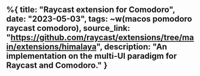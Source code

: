 %{
    title: "Raycast extension for Comodoro",
    date: "2023-05-03",
    tags: ~w(macos pomodoro raycast comodoro),
    source_link: "https://github.com/raycast/extensions/tree/main/extensions/himalaya",
    description: "An implementation on the multi-UI paradigm for Raycast and Comodoro."
}
---
